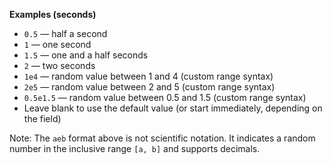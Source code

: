 **Examples (seconds)**
- `0.5` — half a second
- `1` — one second
- `1.5` — one and a half seconds
- `2` — two seconds
- `1e4` — random value between 1 and 4 (custom range syntax)
- `2e5` — random value between 2 and 5 (custom range syntax)
- `0.5e1.5` — random value between 0.5 and 1.5 (custom range syntax)
- Leave blank to use the default value (or start immediately, depending on the field)

Note: The `aeb` format above is not scientific notation. It indicates a random number in the inclusive range `[a, b]` and supports decimals.